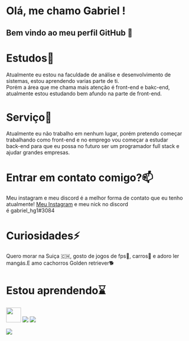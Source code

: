 # Olá, me chamo Gabriel ! 
## Bem vindo ao meu perfil GitHub 👋
<h1>Estudos🌱</h1>
<p>Atualmente eu estou na faculdade de análise e desenvolvimento de sistemas, estou aprendendo varias parte de ti.<br>
Porém a área que me chama mais atenção é front-end e bakc-end, atualmente  estou estudando bem afundo na parte de front-end.<br>
</p>
<h1>Serviço🔭</h1>
<p>Atualmente eu não trabalho em nenhum lugar, porém pretendo começar trabalhando como front-end e no emprego vou começar a estudar<br>
back-end para que eu possa no futuro ser um programador full stack e ajudar grandes empresas.</p>
<h1>Entrar em contato comigo?📫</h1>
<p>Meu instagram e meu discord é a melhor forma de contato que eu tenho atualmente!
<a href="https://www.instagram.com/gabriel_galaso1/">Meu Instagram</a> e meu nick no discord<br>
é gabriel_hg1#3084</p>
<h1>Curiosidades⚡</h1>
<p>Quero morar na Suiça 🇨🇭, gosto de jogos de fps🔫, carros🚗 e adoro ler mangás.E amo cachorros Golden retriever🐕</p>
<h1>Estou aprendendo⌛</h1>

 
<img src="https://cdn.jsdelivr.net/gh/devicons/devicon@latest/icons/html5/html5-original-wordmark.svg"  width="40" height="40" />
          
 <img src="https://cdn.jsdelivr.net/gh/devicons/devicon@latest/icons/css3/css3-original-wordmark.png" />
            
 <img src="https://cdn.jsdelivr.net/gh/devicons/devicon@latest/icons/javascript/javascript-original.png" />

<p><img src="https://media.tenor.com/6_iG1UdNCpAAAAAi/woah-look-at-that-look.gif"/></p>

